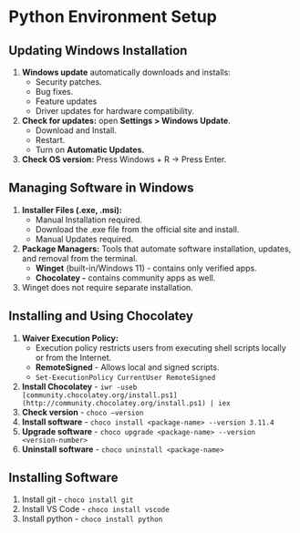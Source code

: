# Python Environment Setup

## **Updating Windows Installation**

1. **Windows update** automatically downloads and installs:
    - Security patches.
    - Bug fixes.
    - Feature updates
    - Driver updates for hardware compatibility.
2. **Check for updates:** open **Settings > Windows Update**. 
    - Download and Install.
    - Restart.
    - Turn on **Automatic Updates.**
3. **Check OS version:** Press Windows + R → Press Enter.

## Managing Software in Windows

1. **Installer Files (.exe, .msi):** 
    - Manual Installation required.
    - Download the .exe file from the official site and install.
    - Manual Updates required.
2. **Package Managers:** Tools that automate software installation, updates, and removal from the terminal.
    - **Winget** (built-in/Windows 11) - contains only verified apps.
    - **Chocolatey -**  contains community apps as well.
3. Winget does not require separate installation.

## Installing and Using Chocolatey

1. **Waiver Execution Policy:**
    - Execution policy restricts users from executing shell scripts locally or from the Internet.
    - **RemoteSigned** - Allows local and signed scripts.
    - `Set-ExecutionPolicy CurrentUser RemoteSigned`
2. **Install Chocolatey**  -  `iwr -useb [community.chocolatey.org/install.ps1](http://community.chocolatey.org/install.ps1) | iex` 
3. **Check version** - `choco —version` 
4. **Install software** - `choco install <package-name> --version 3.11.4`
5. **Upgrade software** - `choco upgrade <package-name> --version <version-number>` 
6. **Uninstall** **software** - `choco uninstall <package-name>` 

## Installing Software

1. Install git - `choco install git`
2. Install VS Code - `choco install vscode`
3. Install python - `choco install python`